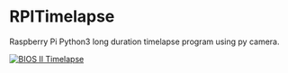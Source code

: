 # RPITimelapse
Raspberry Pi Python3 long duration timelapse program using py camera.

[![BIOS II Timelapse](https://res.cloudinary.com/marcomontalbano/image/upload/v1590915252/video_to_markdown/images/youtube--iq9wYrtj0qo-c05b58ac6eb4c4700831b2b3070cd403.jpg)](https://youtu.be/iq9wYrtj0qo "BIOS II Timelapse")
